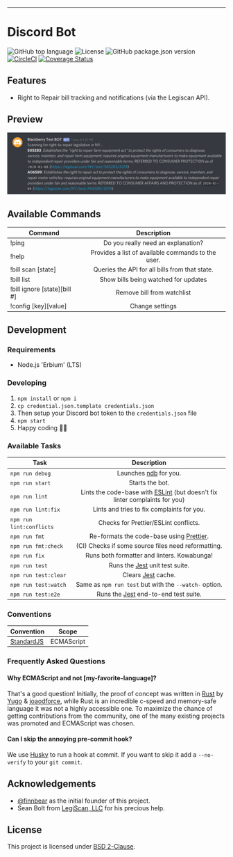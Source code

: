 <p align="center">
  <img src="https://raw.githubusercontent.com/fixmyrights/discord-bot/master/.github/logo.png" width="200px" alt=""/>
</p>

<hr>

# Discord Bot

![GitHub top language](https://img.shields.io/github/languages/top/fixmyrights/discord-bot)
![License](https://img.shields.io/github/license/fixmyrights/discord-bot)
![GitHub package.json version](https://img.shields.io/github/package-json/v/fixmyrights/discord-bot)
[![CircleCI](https://img.shields.io/circleci/build/github/fixmyrights/discord-bot)](https://circleci.com/gh/fixmyrights/discord-bot)
[![Coverage Status](https://coveralls.io/repos/github/fixmyrights/discord-bot/badge.svg?branch=master)](https://coveralls.io/github/fixmyrights/discord-bot?branch=master)

## Features

- Right to Repair bill tracking and notifications (via the Legiscan API).

## Preview

![Preview](.github/preview.png)

## Available Commands

| Command                      |                    Description                     |
| ---------------------------- | :------------------------------------------------: |
| !ping                        |         Do you really need an explanation?         |
| !help                        | Provides a list of available commands to the user. |
| !bill scan [state]           |   Queries the API for all bills from that state.   |
| !bill list                   |        Show bills being watched for updates        |
| !bill ignore [state][bill #] |             Remove bill from watchlist             |
| !config [key][value]         |                  Change settings                   |

## Development

### Requirements

- Node.js 'Erbium' (LTS)

### Developing

1. `npm install` or `npm i`
2. `cp credential.json.template credentials.json`
3. Then setup your Discord bot token to the `credentials.json` file
4. `npm start`
5. Happy coding 🎉🙌

### Available Tasks

| Task                     |                                            Description                                             |
| ------------------------ | :------------------------------------------------------------------------------------------------: |
| `npm run debug`          |                  Launches [ndb](https://github.com/GoogleChromeLabs/ndb) for you.                  |
| `npm run start`          |                                          Starts the bot.                                           |
| `npm run lint`           | Lints the code-base with [ESLint](https://eslint.org/) (but doesn't fix linter complaints for you) |
| `npm run lint:fix`       |                             Lints and tries to fix complaints for you.                             |
| `npm run lint:conflicts` |                               Checks for Prettier/ESLint conflicts.                                |
| `npm run fmt`            |                  Re-formats the code-base using [Prettier](https://prettier.io/).                  |
| `npm run fmt:check`      |                        (CI) Checks if some source files need reformatting.                         |
| `npm run fix`            |                            Runs both formatter and linters. Kowabunga!                             |
| `npm run test`           |                        Runs the [Jest](https://jestjs.io/) unit test suite.                        |
| `npm run test:clear`     |                              Clears [Jest](https://jestjs.io/) cache.                              |
| `npm run test:watch`     |                       Same as `npm run test` but with the `--watch-` option.                       |
| `npm run test:e2e`       |                     Runs the [Jest](https://jestjs.io/) end-to-end test suite.                     |

### Conventions

| Convention                                      | Scope      |
| ----------------------------------------------- | ---------- |
| [StandardJS](https://standardjs.com/rules.html) | ECMAScript |

### Frequently Asked Questions

#### Why ECMAScript and not [my-favorite-language]?

That's a good question! Initially, the proof of concept was written in [Rust](https://www.rust-lang.org/) by [Yugo](https://github.com/x47188) & [joaodforce](https://github.com/joaodforce), while Rust is an incredible c-speed and memory-safe language it was not a highly accessible one. To maximize the chance of getting contributions from the community, one of the many existing projects was promoted and ECMAScript was chosen.

#### Can I skip the annoying pre-commit hook?

We use [Husky](https://github.com/typicode/husky) to run a hook at commit.
If you want to skip it add a `--no-verify` to your `git commit`.

## Acknowledgements

- [@finnbear](https://www.gitlab.com/finnbear) as the initial founder of this project.
- Sean Bolt from [LegiScan, LLC](https://legiscan.com/) for his precious help.

## License

This project is licensed under [BSD 2-Clause](https://spdx.org/licenses/BSD-2-Clause.html).
